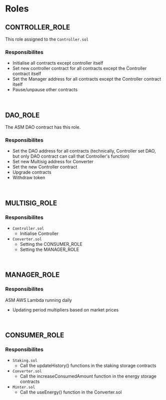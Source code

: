 # Roles

## CONTROLLER_ROLE

This role assigned to the `Controller.sol`

### Responsibilites

- Initialise all contracts except controller itself
- Set new controller contract for all contracts except the Controller contract itself
- Set the Manager address for all contracts except the Controller contract itself
- Pause/unpause other contracts

<br>

## DAO_ROLE

The ASM DAO contract has this role.

### Responsibilites

- Set the DAO address for all contracts (technically, Controller set DAO, but only DAO contract can call that Controller's function)
- Set new Multisig address for Converter
- Set the new Controller contract
- Upgrade contracts
- Withdraw token

<br>

## MULTISIG_ROLE

### Responsibilites

- `Controller.sol`
  - Initialise Controller
- `Converter.sol`
  - Setting the CONSUMER_ROLE
  - Setting the MANAGER_ROLE

<br>

## MANAGER_ROLE

### Responsibilites

ASM AWS Lambda running daily

- Updating period multipliers based on market prices

<br>

## CONSUMER_ROLE

### Responsibilites

- `Staking.sol`
  - Call the updateHistory() functions in the staking storage contracts
- `Converter.sol`
  - Call the increaseConsumedAmount function in the energy storage contracts
- `Minter.sol`
  - Call the useEnergy() function in the Converter.sol

